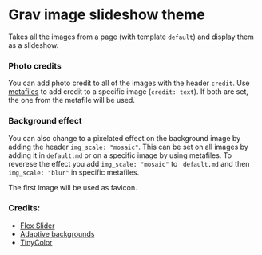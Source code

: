 # Grav image slideshow theme

Takes all the images from a page (with template `default`) and display them as a slideshow.

### Photo credits
You can add photo credit to all of the images with the header `credit`. Use [metafiles](http://learn.getgrav.org/content/media#metafiles) to add credit to a specific image (`credit: text`). If both are set, the one from the metafile will be used.

### Background effect
You can also change to a pixelated effect on the background image by adding the header `img_scale: "mosaic"`. This can be set on all images by adding it in `default.md` or on a specific image by using metafiles. To reverese the effect you add `img_scale: "mosaic"` to ` default.md` and then `img_scale: "blur"` in specific metafiles.

The first image will be used as favicon.

### Credits:

* [Flex Slider](https://www.woothemes.com/flexslider/)
* [Adaptive backgrounds](http://briangonzalez.github.io/jquery.adaptive-backgrounds.js/)
* [TinyColor](https://github.com/bgrins/TinyColor)